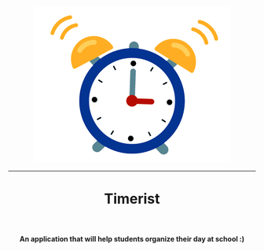 <div align="center">
<img src="alarm.gif" hieght="250">
<hr>
<h1>Timerist</h1>
<br> 
<h4>An application that will help students organize their day at school :)</h4>
</div>
